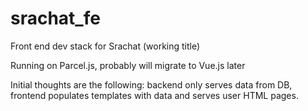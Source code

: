 # srachat_fe
Front end dev stack for Srachat (working title)

Running on Parcel.js, probably will migrate to Vue.js later

Initial thoughts are the following: backend only serves data from DB, frontend populates templates with data and serves user HTML pages.
